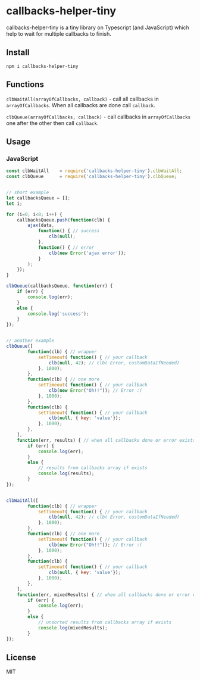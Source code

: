 # callbacks-helper-tiny


callbacks-helper-tiny is a tiny library on Typescript (and JavaScript) which help to wait for multiple callbacks to finish.


## Install

```
npm i callbacks-helper-tiny
```


## Functions

`clbWaitAll(arrayOfCallbacks, callback)` - call all callbacks in `arrayOfCallbacks`. When all callbacks are done call `callback`.

`clbQueue(arrayOfCallbacks, callback)` - call callbacks in `arrayOfCallbacks` one after the other then call `callback`.


## Usage

### JavaScript

```js
const clbWaitAll    = require('callbacks-helper-tiny').clbWaitAll;
const clbQueue      = require('callbacks-helper-tiny').clbQueue;


// short example
let callbacksQueue = [];
let i;

for (i=0; i<8; i++) {
    callbacksQueue.push(function(clb) {
        ajax(data,
            function() { // success
                clb(null);
            },
            function() { // error
                clb(new Error('ajax error'));
            }
        );
    });
}

clbQueue(callbacksQueue, function(err) {
    if (err) {
        console.log(err);
    }
    else {
        console.log('success');
    }
});


// another example
clbQueue([
        function(clb) { // wrapper
            setTimeout( function() { // your callback
                clb(null, 42); // clb( Error, customDataIfNeeded)
            }, 1000);
        },
        function(clb) { // one more
            setTimeout( function() { // your callback
                clb(new Error("Oh!!")); // Error :(
            }, 1000);
        },
        function(clb) {
            setTimeout( function() { // your callback
                clb(null, { key: 'value'});
            }, 1000);
        },
    ],
    function(err, results) { // when all callbacks done or error exists
        if (err) {
            console.log(err);
        }
        else {
            // results from callbacks array if exists
            console.log(results);
        }
});


clbWaitAll([
        function(clb) { // wrapper
            setTimeout( function() { // your callback
                clb(null, 42); // clb( Error, customDataIfNeeded)
            }, 1000);
        },
        function(clb) { // one more
            setTimeout( function() { // your callback
                clb(new Error("Oh!!")); // Error :(
            }, 1000);
        },
        function(clb) {
            setTimeout( function() { // your callback
                clb(null, { key: 'value'});
            }, 1000);
        },
    ],
    function(err, mixedResults) { // when all callbacks done or error exists
        if (err) {
            console.log(err);
        }
        else {
            // unsorted results from callbacks array if exists
            console.log(mixedResults);
        }
});
```


## License

MIT